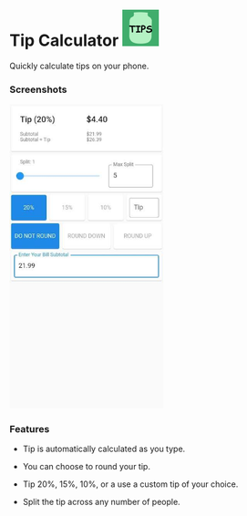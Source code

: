 # Tip Calculator <img src="./assets/icon/launcher_icon.png" width="64" alt="Tip calculator app icon">

Quickly calculate tips on your phone.

### Screenshots

[<img src="./assets/screenshots/screenshot.jpg" width="270" alt="Tip calculator app screenshot">](<img src="./assets/screenshots/screenshot.jpg" width="270" alt="Tip calculator app screenshot">)

### Features

- Tip is automatically calculated as you type.

- You can choose to round your tip.

- Tip 20%, 15%, 10%, or a use a custom tip of your choice.

- Split the tip across any number of people.
